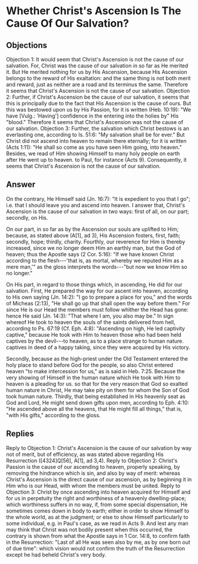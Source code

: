 # Whether Christ's Ascension Is The Cause Of Our Salvation?
## Objections
Objection 1: It would seem that Christ's Ascension is not the cause of our salvation. For, Christ was the cause of our salvation in so far as He merited it. But He merited nothing for us by His Ascension, because His Ascension belongs to the reward of His exaltation: and the same thing is not both merit and reward, just as neither are a road and its terminus the same. Therefore it seems that Christ's Ascension is not the cause of our salvation.
Objection 2: Further, if Christ's Ascension be the cause of our salvation, it seems that this is principally due to the fact that His Ascension is the cause of ours. But this was bestowed upon us by His Passion, for it is written (Heb. 10:19): "We have [Vulg.: 'Having'] confidence in the entering into the holies by" His "blood." Therefore it seems that Christ's Ascension was not the cause of our salvation.
Objection 3: Further, the salvation which Christ bestows is an everlasting one, according to Is. 51:6: "My salvation shall be for ever." But Christ did not ascend into heaven to remain there eternally; for it is written (Acts 1:11): "He shall so come as you have seen Him going, into heaven." Besides, we read of Him showing Himself to many holy people on earth after He went up to heaven. to Paul, for instance (Acts 9). Consequently, it seems that Christ's Ascension is not the cause of our salvation.
## Answer
On the contrary, He Himself said (Jn. 16:7): "It is expedient to you that I go"; i.e. that I should leave you and ascend into heaven.
I answer that, Christ's Ascension is the cause of our salvation in two ways: first of all, on our part; secondly, on His.

On our part, in so far as by the Ascension our souls are uplifted to Him; because, as stated above (A[1], ad 3), His Ascension fosters, first, faith; secondly, hope; thirdly, charity. Fourthly, our reverence for Him is thereby increased, since we no longer deem Him an earthly man, but the God of heaven; thus the Apostle says (2 Cor. 5:16): "If we have known Christ according to the flesh---'that is, as mortal, whereby we reputed Him as a mere man,'" as the gloss interprets the words---"but now we know Him so no longer."

On His part, in regard to those things which, in ascending, He did for our salvation. First, He prepared the way for our ascent into heaven, according to His own saying (Jn. 14:2): "I go to prepare a place for you," and the words of Micheas (2:13), "He shall go up that shall open the way before them." For since He is our Head the members must follow whither the Head has gone: hence He said (Jn. 14:3): "That where I am, you also may be." In sign whereof He took to heaven the souls of the saints delivered from hell, according to Ps. 67:19 (Cf. Eph. 4:8): "Ascending on high, He led captivity captive," because He took with Him to heaven those who had been held captives by the devil---to heaven, as to a place strange to human nature. captives in deed of a happy taking, since they were acquired by His victory.

Secondly, because as the high-priest under the Old Testament entered the holy place to stand before God for the people, so also Christ entered heaven "to make intercession for us," as is said in Heb. 7:25. Because the very showing of Himself in the human nature which He took with Him to heaven is a pleading for us. so that for the very reason that God so exalted human nature in Christ, He may take pity on them for whom the Son of God took human nature. Thirdly, that being established in His heavenly seat as God and Lord, He might send down gifts upon men, according to Eph. 4:10: "He ascended above all the heavens, that He might fill all things," that is, "with His gifts," according to the gloss.
## Replies
Reply to Objection 1: Christ's Ascension is the cause of our salvation by way not of merit, but of efficiency, as was stated above regarding His Resurrection ([4324]Q[56], A[1], ad 3,4).
Reply to Objection 2: Christ's Passion is the cause of our ascending to heaven, properly speaking, by removing the hindrance which is sin, and also by way of merit: whereas Christ's Ascension is the direct cause of our ascension, as by beginning it in Him who is our Head, with whom the members must be united.
Reply to Objection 3: Christ by once ascending into heaven acquired for Himself and for us in perpetuity the right and worthiness of a heavenly dwelling-place; which worthiness suffers in no way, if, from some special dispensation, He sometimes comes down in body to earth; either in order to show Himself to the whole world, as at the judgment; or else to show Himself particularly to some individual, e.g. in Paul's case, as we read in Acts 9. And lest any man may think that Christ was not bodily present when this occurred, the contrary is shown from what the Apostle says in 1 Cor. 14:8, to confirm faith in the Resurrection: "Last of all He was seen also by me, as by one born out of due time": which vision would not confirm the truth of the Resurrection except he had beheld Christ's very body.